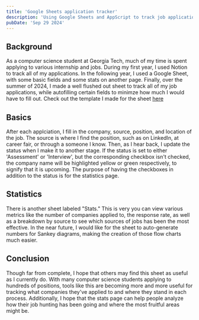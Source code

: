 ```yaml
---
title: 'Google Sheets application tracker'
description: 'Using Google Sheets and AppScript to track job applications'
pubDate: 'Sep 29 2024'
---
```


## Background
As a computer science student at Georgia Tech, much of my time is spent applying to various internship and jobs. During my first year, I used Notion to track all of my applications. In the following year, I used a Google Sheet, with some basic fields and some stats on another page. Finally, over the summer of 2024, I made a well flushed out sheet to track all of my job applications, while autofilling certain fields to minimze how much I would have to fill out. Check out the template I made for the sheet [here](https://docs.google.com/spreadsheets/d/1WCZ5PhgM_Gc59VWp4WNeEqTnYkNSJzHnnMc7qePlFqU/edit?usp=sharing)

## Basics
After each applciation, I fill in the company, source, position, and location of the job. The source is where I find the position, such as on LinkedIn, at career fair, or through a someone I know. Then, as I hear back, I update the status when I make it to another stage. If the status is set to either 'Assessment' or 'Interview', but the corresponding checkbox isn't checked, the company name will be highlighted yellow or green respectively, to signify that it is upcoming. The purpose of having the checkboxes in addition to the status is for the statistics page.

## Statistics
There is another sheet labeled "Stats." This is very you can view various metrics like the number of companies applied to, the response rate, as well as a breakdown by source to see which sources of jobs has been the most effective. In the near future, I would like for the sheet to auto-generate numbers for Sankey diagrams, making the creation of those flow charts much easier.

## Conclusion
Though far from complete, I hope that others may find this sheet as useful as I currently do. With many computer science students applying to hundreds of positions, tools like this are becoming more and more useful for tracking what companies they've applied to and where they stand in each process. Additionally, I hope that the stats page can help people analyze how their job hunting has been going and where the most fruitful areas might be.

